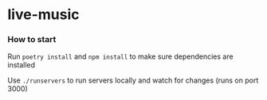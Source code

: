 # live-music

### How to start

Run `poetry install` and `npm install` to make sure dependencies are installed

Use `./runservers` to run servers locally and watch for changes (runs on port 3000)